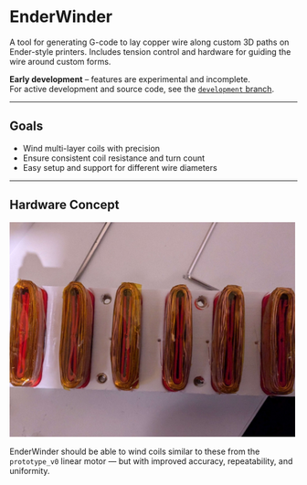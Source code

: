 # EnderWinder

A tool for generating G-code to lay copper wire along custom 3D paths on Ender-style printers. Includes tension control and hardware for guiding the wire around custom forms.

**Early development** – features are experimental and incomplete.  
For active development and source code, see the [`development` branch](https://github.com/wgbowley/EnderWinder/tree/development).

---

## Goals

- Wind multi-layer coils with precision  
- Ensure consistent coil resistance and turn count  
- Easy setup and support for different wire diameters  

---

## Hardware Concept

<img src="images/armuture.jpg" alt="Hardware concept" width="500"/>

EnderWinder should be able to wind coils similar to these from the `prototype_v0` linear motor — but with improved accuracy, repeatability, and uniformity.

